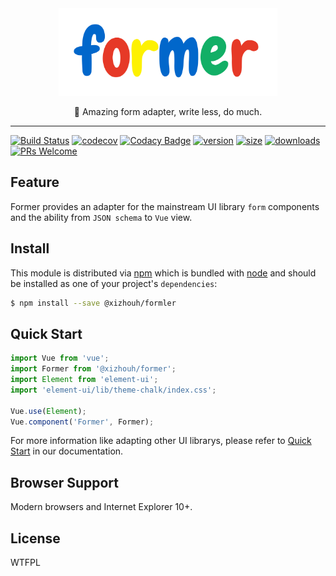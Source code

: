 <div align="center">

  <div style="text-align:center;">
    <img height="140" width="350" src="./docs/.vuepress/public/logo.png" alt="Former">
  </div>

  <p>👻 Amazing form adapter, write less, do much.</p>
</div>

<hr />

[![Build Status][build-badge]][build]
[![codecov][codecov-badge]][codecov]
[![Codacy Badge][code-quality-badge]][code-quality]
[![version][version-badge]][package]
[![size][size-badge]][package]
[![downloads][downloads-badge]][package]
[![PRs Welcome][prs-badge]][prs]

## Feature

Former provides an adapter for the mainstream UI library `form` components and the ability from `JSON schema` to `Vue` view.

## Install

This module is distributed via [npm][npm] which is bundled with [node][node] and
should be installed as one of your project's `dependencies`:

```bash
$ npm install --save @xizhouh/formler
```

## Quick Start

```js
import Vue from 'vue';
import Former from '@xizhouh/former';
import Element from 'element-ui';
import 'element-ui/lib/theme-chalk/index.css';

Vue.use(Element);
Vue.component('Former', Former);
```

For more information like adapting other UI librarys, please refer to [Quick Start][document-quick-start] in our documentation.

## Browser Support

Modern browsers and Internet Explorer 10+.

## License

WTFPL

[npm]: https://www.npmjs.com/
[node]: https://nodejs.org
[build-badge]: https://img.shields.io/travis/HuangXiZhou/former.svg?style=flat-square
[build]: https://travis-ci.org/HuangXiZhou/former
[codecov-badge]: https://img.shields.io/codecov/c/gh/HuangXiZhou/former.svg?style=flat-square
[codecov]: https://codecov.io/gh/HuangXiZhou/former
[code-quality-badge]: https://img.shields.io/codacy/grade/4653fb27e45e46de94e94364d53cdeef.svg?style=flat-square
[code-quality]: https://www.codacy.com/app/HuangXiZhou/former
[version-badge]: https://img.shields.io/npm/v/@xizhouh/former.svg?style=flat-square
[size-badge]: https://img.shields.io/bundlephobia/minzip/@xizhouh/former.svg?style=flat-square
[package]: https://www.npmjs.com/package/@xizhouh/former
[downloads-badge]: https://img.shields.io/npm/dm/@xizhouh/former.svg?style=flat-square
[prs-badge]: https://img.shields.io/badge/PRs-welcome-brightgreen.svg?style=flat-square
[prs]: https://github.com/HuangXiZhou/former/pulls
[document-quick-start]: https://huangxizhou.github.io/former/intro/quick-start.html
